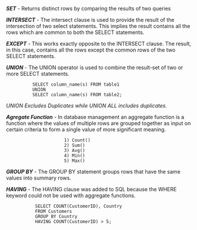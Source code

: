 ***SET*** - Returns distinct rows by comparing the results of two queries

***INTERSECT*** - The intersect clause is used to provide the result of the intersection of two select statements. 
                  This implies the result contains all the rows which are common to both the SELECT statements.
                  
***EXCEPT*** - This works exactly opposite to the INTERSECT clause. 
               The result, in this case, contains all the rows except the common rows of the two SELECT statements.
               
***UNION*** - The UNION operator is used to combine the result-set of two or more SELECT statements.
              
              SELECT column_name(s) FROM table1
              UNION
              SELECT column_name(s) FROM table2; 
              
*UNION Excludes Duplicates while UNION ALL includes duplicates.*

***Agregate Function*** - In database management an aggregate function is a function where the values of multiple rows are 
                          grouped together as input on certain criteria to form a single value of more significant meaning.
                          
                          1) Count()
                          2) Sum()
                          3) Avg()
                          4) Min()
                          5) Max()
                          
***GROUP BY*** - The GROUP BY statement groups rows that have the same values into summary rows. 

***HAVING*** - The HAVING clause was added to SQL because the WHERE keyword could not be used with aggregate functions.
               
               SELECT COUNT(CustomerID), Country
               FROM Customers
               GROUP BY Country
               HAVING COUNT(CustomerID) > 5;
               

